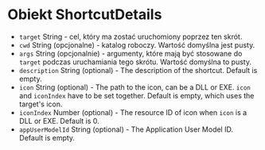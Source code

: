 # Obiekt ShortcutDetails

* `target` String - cel, który ma zostać uruchomiony poprzez ten skrót.
* `cwd` String (opcjonalne) - katalog roboczy. Wartość domyślna jest pusty.
* `args` String (opcjonalnie) - argumenty, które mają być stosowane do `target` podczas uruchamiania tego skrótu. Wartość domyślna to pusty.
* `description` String (optional) - The description of the shortcut. Default is empty.
* `icon` String (optional) - The path to the icon, can be a DLL or EXE. `icon` and `iconIndex` have to be set together. Default is empty, which uses the target's icon.
* `iconIndex` Number (optional) - The resource ID of icon when `icon` is a DLL or EXE. Default is 0.
* `appUserModelId` String (optional) - The Application User Model ID. Default is empty.